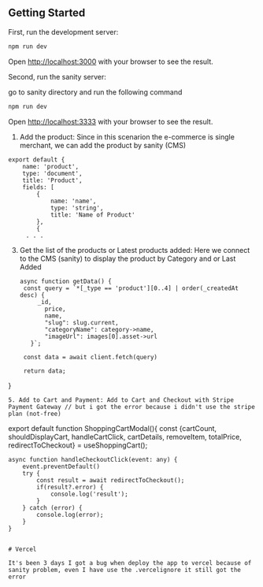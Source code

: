 ## Getting Started

First, run the development server:

```bash
npm run dev
```

Open [http://localhost:3000](http://localhost:3000) with your browser to see the result.

Second, run the sanity server:

go to sanity directory and run the following command

```bash
npm run dev
```
Open [http://localhost:3333](http://localhost:3333) with your browser to see the result.

1. Add the product: Since in this scenarion the e-commerce is single merchant, we can add the product by sanity (CMS)
```
export default {
    name: 'product',
    type: 'document',
    title: 'Product',
    fields: [
        {
            name: 'name',
            type: 'string',
            title: 'Name of Product'
        },
        {
     . . .
```
3. Get the list of the products or Latest products added: Here we connect to the CMS (sanity) to display the product by Category and or Last Added
   ```
   async function getData() {
    const query = `*[_type == 'product'][0..4] | order(_createdAt desc) {
        _id,
          price,
          name,
          "slug": slug.current,
          "categoryName": category->name,
          "imageUrl": images[0].asset->url
      }`;

    const data = await client.fetch(query)

    return data;
  }
```
5. Add to Cart and Payment: Add to Cart and Checkout with Stripe Payment Gateway // but i got the error because i didn't use the stripe plan (not-free)
```
export default function ShoppingCartModal(){
    const {cartCount, shouldDisplayCart, handleCartClick, cartDetails, removeItem, totalPrice, redirectToCheckout} = useShoppingCart();

    async function handleCheckoutClick(event: any) {
        event.preventDefault()
        try {
            const result = await redirectToCheckout();
            if(result?.error) {
                console.log('result');
            }
        } catch (error) {
            console.log(error);
        }
    }
```

# Vercel

It's been 3 days I got a bug when deploy the app to vercel because of sanity problem, even I have use the .vercelignore it still got the error
